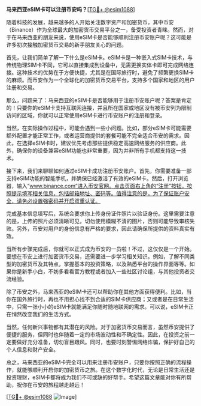 **马来西亚eSIM卡可以注册币安吗？**[[TG💪+ @esim1088](https://t.me/s/esim1088)]

随着科技的发展，越来越多的人开始关注数字资产和加密货币，其中币安（Binance）作为全球最大的加密货币交易平台之一，备受投资者青睐。然而，对于在马来西亚的朋友来说，使用eSIM卡是否能够顺利注册币安账户呢？这可能是许多初次接触加密货币交易的新手朋友关心的问题。

首先，让我们简单了解一下什么是eSIM卡。eSIM卡是一种嵌入式SIM卡技术，与传统物理SIM卡不同，它可以直接集成到设备中，无需更换实体卡即可完成网络连接。这种技术的优势在于方便快捷，尤其是在国际旅行时，避免了频繁更换SIM卡的麻烦。而币安作为一个全球化的加密货币交易平台，支持多个国家和地区的用户注册和交易。

那么，问题来了：马来西亚的eSIM卡是否能够用于注册币安账户呢？答案是肯定的！只要你的eSIM卡支持互联网连接，并且所在国家或地区没有被币安列为限制访问的区域，你就可以正常使用eSIM卡进行币安账户的注册和登录。

当然，在实际操作过程中，可能会遇到一些小问题。比如，部分eSIM卡可能需要额外配置才能正常工作，或者运营商提供的套餐可能不完全适合币安的需求。因此，在选择eSIM卡时，建议优先考虑那些提供稳定高速网络服务的供应商。此外，确保你的设备兼容eSIM功能也非常重要，因为并非所有手机都支持这一技术。

接下来，我们来聊聊如何通过eSIM卡成功注册币安账户。首先，你需要准备一部支持eSIM功能的智能手机，并确保已经激活了有效的eSIM卡。然后，打开浏览器，输入“www.binance.com”进入币安官网。点击页面右上角的“注册”按钮，按照提示填写相关信息，包括邮箱地址、密码等。值得注意的是，为了保证账户安全，请务必设置强密码并开启双重认证。

完成基本信息填写后，系统会要求你上传身份证件照片以验证身份。这里需要注意的是，上传的照片必须清晰可见，切勿使用模糊不清的图片，否则可能导致审核失败。另外，币安对用户的身份信息有严格的要求，因此请确保所提供的资料真实有效。

当所有步骤完成后，你就可以正式成为币安的一员啦！不过，这仅仅是一个开始。要想在币安上进行加密货币交易，还需要进一步学习相关知识。例如，了解不同类型的加密货币及其特点，掌握基本的投资策略，以及熟悉平台的操作界面等等。如果你是新手小白，不妨多看看官方教程或者加入一些社区讨论组，与其他投资者交流经验。

除了币安之外，马来西亚的eSIM卡还可以帮助你在其他方面获得便利。比如，当你在国外旅行时，再也不用担心找不到合适的SIM卡供应商；又或者是在日常生活中，只需一张小小的eSIM卡就能满足你随时随地联网的需求。可以说，eSIM卡正在悄然改变我们的生活方式。

当然，任何新兴事物都有其潜在的风险。对于加密货币交易而言，虽然币安提供了便捷的服务，但同时也伴随着一定的市场波动性和不确定性。因此，在投资之前一定要做好充分准备，切勿盲目跟风。同时，也要时刻警惕网络诈骗，保护好自己的个人信息和财产安全。

总之，马来西亚的eSIM卡完全可以用来注册币安账户，只要你按照正确的流程操作，就能够顺利开启你的加密货币之旅。在这个数字化时代，无论是日常生活还是投资理财，eSIM卡都将成为我们不可或缺的好帮手。希望这篇文章能对你有所帮助，祝你在币安的旅程越走越远！

[[TG💪+ @esim1088](https://t.me/s/esim1088) ![Image](https://i.postimg.cc/4NQfJmqS/Snipaste-2025-05-13-00-14-12.png)]